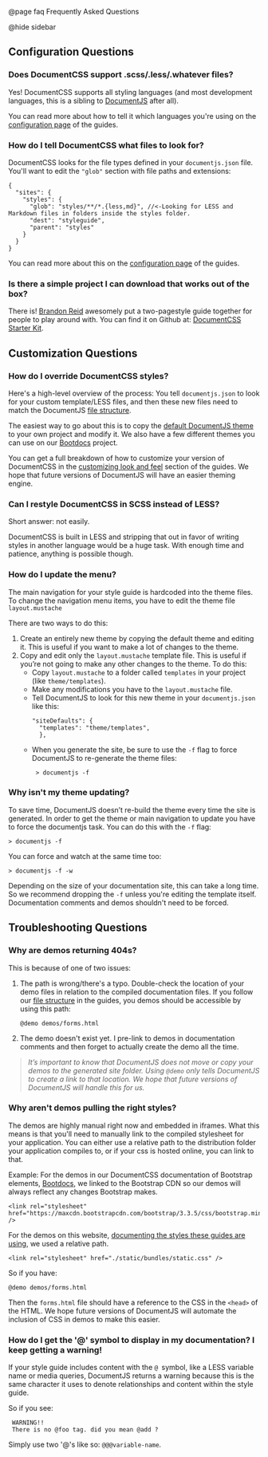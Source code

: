 @page faq Frequently Asked Questions

@hide sidebar

## Configuration Questions

### Does DocumentCSS support .scss/.less/.whatever files? 
Yes! DocumentCSS supports all styling languages (and most development languages, this is a sibling to <a href="http://documentjs.com">DocumentJS</a> after all). 

You can read more about how to tell it which languages you're using on the <a href="/docs/lsg-quickstart-configuration.html">configuration page</a> of the guides.


### How do I tell DocumentCSS what files to look for?

DocumentCSS looks for the file types defined in your `documentjs.json` file. You'll want to edit the `"glob"` section with file paths and extensions:
<pre><code>{
  "sites": {
    "styles": {
      "glob": "styles/**/*.{less,md}", //<-Looking for LESS and Markdown files in folders inside the styles folder.
      "dest": "styleguide",
      "parent": "styles" 
    }
  }
}</code></pre>

You can read more about this on the <a href="/docs/lsg-quickstart-configuration.html">configuration page</a> of the guides.


### Is there a simple project I can download that works out of the box?
There is! <a href="https://github.com/brandonreid">Brandon Reid</a> awesomely put a two-pagestyle guide together for people to play around with. You can find it on Github at: <a href="https://github.com/brandonreid/documentcss_starter-kit">DocumentCSS Starter Kit</a>.


## Customization Questions

### How do I override DocumentCSS styles?
Here's a high-level overview of the process: You tell `documentjs.json` to look for your custom template/LESS files, and then these new files need to match the DocumentJS <a href="/docs/lsg-quickstart-file-organization.html">file structure</a>. 

The easiest way to go about this is to copy the <a href="https://github.com/bitovi/documentjs/tree/master/site/default">default DocumentJS theme</a> to your own project and modify it. We also have a few different themes you can use on our <a href="https://github.com/bitovi/bootdocs/tree/master/themes">Bootdocs</a> project.

You can get a full breakdown of how to customize your version of DocumentCSS in the <a href="/docs/lsg-custom-styles.html">customizing look and feel</a> section of the guides.  We hope that future versions of DocumentJS will have an easier theming engine. 


### Can I restyle DocumentCSS in SCSS instead of LESS?
Short answer: not easily. 

DocumentCSS is built in LESS and stripping that out in favor of writing styles in another language would be a huge task. With enough time and patience, anything is possible though.


### How do I update the menu?
The main navigation for your style guide is hardcoded into the theme files. To change the navigation menu items, you have to edit the theme file `layout.mustache`

There are two ways to do this: 
1. Create an entirely new theme by copying the default theme and editing it. This is useful if you want to make a lot of changes to the theme. 
2. Copy and edit only the `layout.mustache` template file. This is useful if you’re not going to make any other changes to the theme. To do this: 
    - Copy `layout.mustache` to a folder called `templates` in your project (like `theme/templates`).
    - Make any modifications you have to the `layout.mustache` file.
    - Tell DocumentJS to look for this new theme in your `documentjs.json` like this: 
      <pre><code>"siteDefaults": {
        "templates": "theme/templates",
        },</code></pre>
    - When you generate the site, be sure to use the `-f` flag to force DocumentJS to re-generate the theme files: 
      <pre><code> > documentjs -f</code></pre>


### Why isn't my theme updating?
To save time, DocumentJS doesn’t re-build the theme every time the site is generated. In order to get the theme or main navigation to update you have to force the documentjs task. You can do this with the `-f` flag:
<pre><code>> documentjs -f</code></pre>

You can force and watch at the same time too:
<pre><code>> documentjs -f -w</code></pre>

Depending on the size of your documentation site, this can take a long time. So we recommend dropping the `-f` unless you're editing the template itself. Documentation comments and demos shouldn't need to be forced.


## Troubleshooting Questions

### Why are demos returning 404s?
This is because of one of two issues:

1. The path is wrong/there's a typo. Double-check the location of your demo files in relation to the compiled documentation files. If you follow our <a href="/docs/lsg-quickstart-file-organization.html">file structure</a> in the guides, you demos should be accessible by using this path:
    <pre><code>@demo demos/forms.html</code></pre>

2. The demo doesn't exist yet. I pre-link to demos in documentation comments and then forget to actually create the demo all the time.

> _It’s important to know that DocumentJS does not move or copy your demos to the generated site folder. Using `@demo` only tells DocumentJS to create a link to that location. We hope that future versions of DocumentJS will handle this for us._


### Why aren't demos pulling the right styles?
The demos are highly manual right now and embedded in iframes. What this means is that you'll need to manually link to the compiled stylesheet for your application. You can either use a relative path to the distribution folder your application compiles to, or if your css is hosted online, you can link to that.

Example: For the demos in our DocumentCSS documentation of Bootstrap elements, <a href="https://github.com/bitovi/bootdocs">Bootdocs</a>, we linked to the Bootstrap CDN so our demos will always reflect any changes Bootstrap makes.
<pre><code>&lt;link rel="stylesheet" href="https://maxcdn.bootstrapcdn.com/bootstrap/3.3.5/css/bootstrap.min.css" /&gt;
</code></pre>

For the demos on this website, <a href="/examples/styles/index.html">documenting the styles these guides are using</a>, we used a relative path.
<pre><code>&lt;link rel="stylesheet" href="./static/bundles/static.css" /&gt;
</code></pre>

So if you have:
<pre><code>@demo demos/forms.html</code></pre>

Then the `forms.html` file should have a reference to the CSS in the `<head>` of the HTML. We hope future versions of DocumentJS will automate the inclusion of CSS in demos to make this easier. 


### How do I get the '@' symbol to display in my documentation? I keep getting a warning!

If your style guide includes content with the `@ `symbol, like a LESS variable name or media queries, DocumentJS returns a warning because this is the same character it uses to denote relationships and content within the style guide. 

So if you see:
<pre><code> WARNING!!
 There is no @foo tag. did you mean @add ? </code></pre>

Simply use two '@'s like so: `@@@variable-name`.
